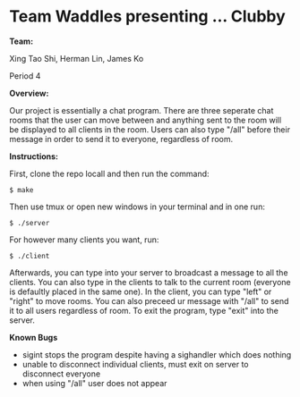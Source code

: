 # Team Waddles presenting ... Clubby

**Team:**

Xing Tao Shi, Herman Lin, James Ko

Period 4

**Overview:**

Our project is essentially a chat program. There are three seperate chat rooms that the user can move between and anything sent to the room will be displayed to all clients in the room. Users can also type "/all" before their message in order to send it to everyone, regardless of room.

**Instructions:**

First, clone the repo locall and then run the command:

```
$ make
```
Then use tmux or open new windows in your terminal and in one run:

```
$ ./server
```

For however many clients you want, run:

```
$ ./client
```

Afterwards, you can type into your server to broadcast a message to all the clients. You can also type in the clients to talk to the current room (everyone is defaultly placed in the same one). In the client, you can type "left" or "right" to move rooms. You can also preceed ur message with "/all" to send it to all users regardless of room. To exit the program, type "exit" into the server.

**Known Bugs**
- sigint stops the program despite having a sighandler which does nothing
- unable to disconnect individual clients, must exit on server to disconnect everyone
- when using "/all" user does not appear
